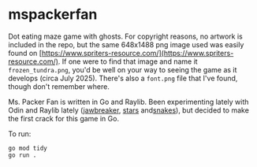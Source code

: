 # mspackerfan

Dot eating maze game with ghosts. For copyright reasons, no artwork is included in the repo, but the same 648x1488 png image used was easily found on [https://www.spriters-resource.com/](https://www.spriters-resource.com/). If one were to find that image and name it `frozen_tundra.png`, you'd be well on your way to seeing the game as it develops (circa July 2025). There's also a `font.png` file that I've found, though don't remember where.

Ms. Packer Fan is written in Go and Raylib. Been experimenting lately with Odin and Raylib lately ([jawbreaker](https://github.com/sspencer/jawbreaker/tree/raylib/odin), [stars](https://github.com/sspencer/animation/tree/master/stars) and[snakes](https://github.com/sspencer/animation/tree/master/snakes)), but decided to make the first crack for this game in Go.

To run:

    go mod tidy
    go run .
